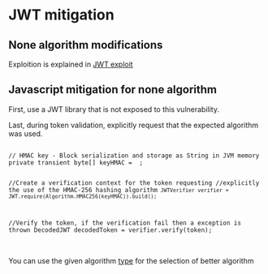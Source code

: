 # JWT mitigation

## None algorithm modifications

Exploition is explained in [JWT exploit ](https://github.com/CursedOne69/checklist/blob/main/JWT.md#modify-the-algorithm-to-none-cve-2015-9235)

## Javascript mitigation for none algorithm

First, use a JWT library that is not exposed to this vulnerability.

Last, during token validation, explicitly request that the expected algorithm was used.


<code>
// HMAC key - Block serialization and storage as String in JVM memory
private transient byte[] keyHMAC =  ;

//Create a verification context for the token requesting
//explicitly the use of the HMAC-256 hashing algorithm<code>
  JWTVerifier verifier = JWT.require(Algorithm.HMAC256(keyHMAC)).build();</code>

  //Verify the token, if the verification fail then a exception is thrown
DecodedJWT decodedToken = verifier.verify(token);
 </code>

<br>

You can use the given algorithm [type](https://connect2id.com/products/nimbus-jose-jwt/algorithm-selection-guide#signatures) for the selection of better algorithm
